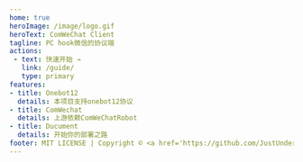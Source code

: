 ```yaml
---
home: true
heroImage: /image/logo.gif
heroText: ComWeChat Client
tagline: PC hook微信的协议端
actions:
 - text: 快速开始 →
   link: /guide/
   type: primary
features:
- title: Onebot12
  details: 本项目支持onebot12协议
- title: ComWechat
  details: 上游依赖ComWeChatRobot
- title: Ducument
  details: 开始你的部署之路
footer: MIT LICENSE | Copyright © <a href='https://github.com/JustUndertaker'>JustUndertaker</a>
---
```

